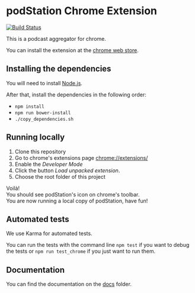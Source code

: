 # podStation Chrome Extension

[![Build Status](https://travis-ci.org/podStation/podStation.svg?branch=master)](https://travis-ci.org/podStation/podStation)

This is a podcast aggregator for chrome.

You can install the extension at the [chrome web store](https://chrome.google.com/webstore/detail/podstation/bpcagekijmfcocgjlnnhpdogbplajjfn).

## Installing the dependencies

You will need to install [Node.js](https://nodejs.org/en/).

After that, install the dependencies in the following order:
* `npm install`
* `npm run bower-install`
* `./copy_dependencies.sh`

## Running locally

1. Clone this repository
2. Go to chrome's extensions page [chrome://extensions/](chrome://extensions/)
3. Enable the _Developer Mode_
4. Click the button _Load unpacked extension_.
5. Choose the root folder of this project

Voilà!  
You should see podStation's icon on chrome's toolbar.  
You are now running a local copy of podStation, have fun!

## Automated tests

We use Karma for automated tests.

You can run the tests with the command line `npm test` if you want to debug the
tests or `npm run test_chrome` if you just want to run them.

## Documentation

You can find the documentation on the [docs](/docs) folder.